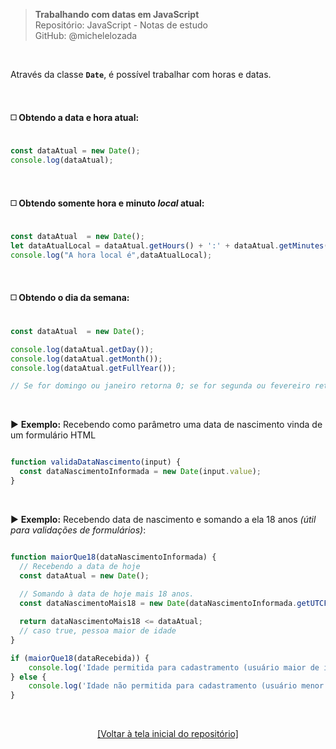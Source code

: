 > **Trabalhando com datas em JavaScript**  
> Repositório: JavaScript - Notas de estudo  
> GitHub: @michelelozada
&nbsp;
     
&nbsp;  

Através da classe **`Date`**, é possível trabalhar com horas e datas.

&nbsp;  

#### :white_medium_square: Obtendo a data e hora atual:   
```js

const dataAtual = new Date();
console.log(dataAtual);
```

&nbsp;  

####  :white_medium_square: Obtendo somente hora e minuto ***local*** atual:  
```js

const dataAtual  = new Date();
let dataAtualLocal = dataAtual.getHours() + ':' + dataAtual.getMinutes() + ':' + dataAtual.getSeconds();
console.log("A hora local é",dataAtualLocal);
```

&nbsp;  

####  :white_medium_square: Obtendo o dia da semana: 
```js

const dataAtual  = new Date();

console.log(dataAtual.getDay());
console.log(dataAtual.getMonth());
console.log(dataAtual.getFullYear());

// Se for domingo ou janeiro retorna 0; se for segunda ou fevereiro retorna 1; e assim por diante...
```

&nbsp;  

:arrow_forward: **Exemplo:** Recebendo como parâmetro uma data de nascimento vinda de um formulário HTML  

```js

function validaDataNascimento(input) {
  const dataNascimentoInformada = new Date(input.value);
}
```

&nbsp;  

:arrow_forward: **Exemplo:** Recebendo  data de nascimento e somando a ela 18 anos *(útil para validações de formulários)*:  
```js

function maiorQue18(dataNascimentoInformada) {
  // Recebendo a data de hoje
  const dataAtual = new Date();
		
  // Somando à data de hoje mais 18 anos.
  const dataNascimentoMais18 = new Date(dataNascimentoInformada.getUTCFullYear() + 18, dataNascimentoInformada.getUTCMonth(), dataNascimentoInformada.getUTCDate());

  return dataNascimentoMais18 <= dataAtual;
  // caso true, pessoa maior de idade
}

if (maiorQue18(dataRecebida)) {
	console.log('Idade permitida para cadastramento (usuário maior de idade)');
} else {
	console.log('Idade não permitida para cadastramento (usuário menor de 18 anos)');
}
```

&nbsp;

<div align="center">
<a href="https://github.com/michelelozada/JavaScript-Study-Notes">[Voltar à tela inicial do repositório]</a>
</div>